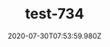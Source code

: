 ---
title: test-734
date: 2020-07-30T07:53:59.980Z
banner_subcontent: asdfsf
category: Support services
focus: Improving workplace culture
role: Sole trader
organisation_size: Medium (50-249 employees)
industry: Tourism & Hospitality
content: Lorem ipsum dolor sit amet, consectetur adipiscing elit, sed do eiusmod tempor incididunt ut labore et dolore magna aliqua. Ut enim ad minim veniam, quis nostrud exercitation ullamco laboris nisi ut aliquip ex ea commodo consequat. Duis aute irure dolor in reprehenderit in voluptate velit esse cillum dolore eu fugiat nulla pariatur. Excepteur sint occaecat cupidatat non proident, sunt in culpa qui officia deserunt mollit anim id est laborum.
---